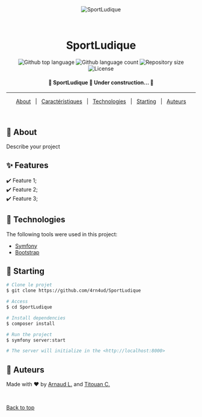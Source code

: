 <div align="center" id="top"> 
  <img src="./.github/app.gif" alt="SportLudique" />

  &#xa0;

  <!-- <a href="https://sportludique.netlify.app">Demo</a> -->
</div>

<h1 align="center">SportLudique</h1>

<p align="center">
  <img alt="Github top language" src="https://img.shields.io/github/languages/top/4rn4ud/SportLudique?color=56BEB8">

  <img alt="Github language count" src="https://img.shields.io/github/languages/count/4rn4ud/SportLudique?color=56BEB8">

  <img alt="Repository size" src="https://img.shields.io/github/repo-size/4rn4ud/SportLudique?color=56BEB8">

  <img alt="License" src="https://img.shields.io/github/license/4rn4ud/SportLudique?color=56BEB8">

  <!-- <img alt="Github issues" src="https://img.shields.io/github/issues/4rn4ud/SportLudique?color=56BEB8" /> -->

  <!-- <img alt="Github forks" src="https://img.shields.io/github/forks/4rn4ud/SportLudique?color=56BEB8" /> -->

  <!-- <img alt="Github stars" src="https://img.shields.io/github/stars/4rn4ud/SportLudique?color=56BEB8" /> -->
</p>

<!-- Status -->

<h4 align="center"> 
	🚧  SportLudique 🚀 Under construction...  🚧
</h4> 

<hr>

<p align="center">
  <a href="#dart-about">About</a> &#xa0; | &#xa0; 
  <a href="#sparkles-features">Caractéristiques</a> &#xa0; | &#xa0;
  <a href="#rocket-technologies">Technologies</a> &#xa0; | &#xa0;
  <!-- <a href="#white_check_mark-requirements">Requirements</a> &#xa0; | &#xa0; -->
  <a href="#checkered_flag-starting">Starting</a> &#xa0; | &#xa0;
  <a href="#memo-autors">Auteurs</a>
</p>

<br>

## :dart: About ##

Describe your project

## :sparkles: Features ##

:heavy_check_mark: Feature 1;\
:heavy_check_mark: Feature 2;\
:heavy_check_mark: Feature 3;

## :rocket: Technologies ##

The following tools were used in this project:

<!--
- [Expo](https://expo.io/)
- [Node.js](https://nodejs.org/en/)
- [React](https://pt-br.reactjs.org/)
- [React Native](https://reactnative.dev/)
- [TypeScript](https://www.typescriptlang.org/)
-->
- [Symfony](https://symfony.com/)
- [Bootstrap](https://getbootstrap.com/)

<!--
## :white_check_mark: Requirements ##

Before starting :checkered_flag:, you need to have [Git](https://git-scm.com) and [Node](https://nodejs.org/en/) installed.
-->
## :checkered_flag: Starting ##

```bash
# Clone le projet
$ git clone https://github.com/4rn4ud/SportLudique

# Access
$ cd SportLudique

# Install dependencies
$ composer install

# Run the project
$ symfony server:start

# The server will initialize in the <http://localhost:8000>
```

## :memo: Auteurs ##
<!--
This project is under license from MIT. For more details, see the [LICENSE](LICENSE.md) file.
-->

Made with :heart: by <a href="https://github.com/4rn4ud" target="_blank">Arnaud L.</a> and <a href="https://github.com/TitouanClapier" target="_blank">Titouan C.</a>

&#xa0;

<a href="#top">Back to top</a>
